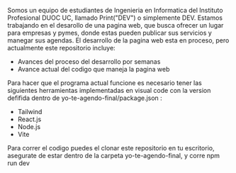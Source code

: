 Somos un equipo de estudiantes de Ingenieria en Informatica del Instituto Profesional DUOC UC, llamado Print("DEV") o simplemente DEV.
Estamos trabajando en el desarollo de una pagina web, que busca ofrecer un lugar para empresas y pymes, donde estas pueden publicar sus servicios y manegar sus agendas.
El desarrollo de la pagina web esta en proceso, pero actualmente este repositorio incluye:
- Avances del proceso del desarrollo por semanas
- Avance actual del codigo que maneja la pagina web

Para hacer que el programa actual funcione es necesario tener las siguientes herramientas implementadas en visual code con la version defifida dentro de yo-te-agendo-final/package.json :
- Tailwind
- React.js
- Node.js
- Vite

Para correr el codigo puedes el clonar este repositorio en tu escritorio, asegurate de estar dentro de la carpeta yo-te-agendo-final, y corre npm run dev

